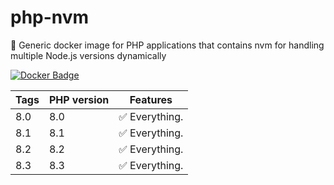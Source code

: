 # php-nvm

🐳 Generic docker image for PHP applications that contains nvm for handling multiple Node.js versions dynamically

[![Docker Badge](https://img.shields.io/docker/pulls/ocreaper/php-nvm)](https://hub.docker.com/r/ocreaper/php-nvm/)


| Tags | PHP version | Features |
|------|-------------| - |
| 8.0  | 8.0         | ✅ Everything. |
| 8.1  | 8.1         | ✅ Everything. |
| 8.2  | 8.2         | ✅ Everything. |
| 8.3  | 8.3         | ✅ Everything. |
